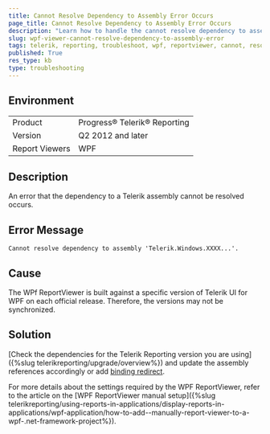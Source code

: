 ```yaml
---
title: Cannot Resolve Dependency to Assembly Error Occurs
page_title: Cannot Resolve Dependency to Assembly Error Occurs
description: "Learn how to handle the cannot resolve dependency to assembly error when working with the WPF ReportViewer."
slug: wpf-viewer-cannot-resolve-dependency-to-assembly-error
tags: telerik, reporting, troubleshoot, wpf, reportviewer, cannot, resolve, dependency, to, assembly, error, occurs
published: True
res_type: kb
type: troubleshooting
---
```


## Environment

<table>
	<tbody>
		<tr>
			<td>Product</td>
			<td>Progress® Telerik® Reporting</td>
		</tr>
		<tr>
			<td>Version</td>
			<td>Q2 2012 and later</td>
		</tr>
	        <tr>
			<td>Report Viewers</td>
			<td>WPF</td>
		</tr>
	</tbody>
</table>

## Description

An error that the dependency to a Telerik assembly cannot be resolved occurs.

## Error Message

`Cannot resolve dependency to assembly 'Telerik.Windows.XXXX...'.`

## Cause

The WPf ReportViewer is built against a specific version of Telerik UI for WPF on each official release. Therefore, the versions may not be synchronized.

## Solution  

[Check the dependencies for the Telerik Reporting version you are using]({%slug telerikreporting/upgrade/overview%}) and update the assembly references accordingly or add [binding redirect](http://msdn.microsoft.com/en-us/library/eftw1fys(v=vs.110).aspx).         

For more details about the settings required by the WPF ReportViewer, refer to the article on the [WPF ReportViewer manual setup]({%slug telerikreporting/using-reports-in-applications/display-reports-in-applications/wpf-application/how-to-add--manually-report-viewer-to-a-wpf-.net-framework-project%}).
